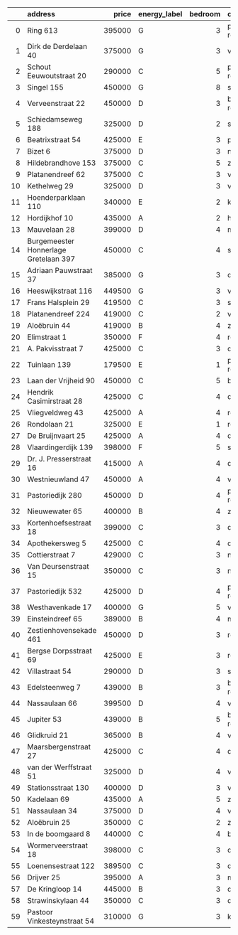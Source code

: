 |    | address                               |   price | energy_label   |   bedroom | city                |   house_age |   house_id |
|---:|:--------------------------------------|--------:|:---------------|----------:|:--------------------|------------:|-----------:|
|  0 | Ring 613                              |  395000 | G              |         3 | pernis-rotterdam    |          97 |   43496243 |
|  1 | Dirk de Derdelaan 40                  |  375000 | G              |         3 | vlaardingen         |          65 |   43406419 |
|  2 | Schout Eeuwoutstraat 20               |  290000 | C              |         5 | pernis-rotterdam    |          47 |   43408539 |
|  3 | Singel 155                            |  450000 | G              |         8 | schiedam            |         138 |   43411413 |
|  4 | Verveenstraat 22                      |  450000 | D              |         3 | berkel-en-rodenrijs |          64 |   43485847 |
|  5 | Schiedamseweg 188                     |  325000 | D              |         2 | schiedam            |         101 |   43411560 |
|  6 | Beatrixstraat 54                      |  425000 | E              |         3 | poeldijk            |          68 |   43410422 |
|  7 | Bizet 6                               |  375000 | D              |         3 | naaldwijk           |          52 |   43410359 |
|  8 | Hildebrandhove 153                    |  375000 | C              |         5 | zoetermeer          |          46 |   43498791 |
|  9 | Platanendreef 62                      |  375000 | C              |         3 | vlaardingen         |          39 |   43404240 |
| 10 | Kethelweg 29                          |  325000 | D              |         3 | vlaardingen         |          91 |   43452830 |
| 11 | Hoenderparklaan 110                   |  340000 | E              |         2 | kwintsheul          |          99 |   43487870 |
| 12 | Hordijkhof 10                         |  435000 | A              |         2 | honselersdijk       |          23 |   43403708 |
| 13 | Mauvelaan 28                          |  399000 | D              |         4 | maassluis           |          63 |   43409225 |
| 14 | Burgemeester Honnerlage Gretelaan 397 |  450000 | C              |         4 | schiedam            |          35 |   43481836 |
| 15 | Adriaan Pauwstraat 37                 |  385000 | G              |         3 | delft               |          96 |   43494940 |
| 16 | Heeswijkstraat 116                    |  449500 | G              |         3 | voorburg            |          74 |   43483781 |
| 17 | Frans Halsplein 29                    |  419500 | C              |         3 | schiedam            |          93 |   43419624 |
| 18 | Platanendreef 224                     |  419000 | C              |         2 | vlaardingen         |          38 |   43418824 |
| 19 | Aloëbruin 44                          |  419000 | B              |         4 | zoetermeer          |          34 |   43401627 |
| 20 | Elimstraat 1                          |  350000 | F              |         4 | rotterdam           |          66 |   43497013 |
| 21 | A. Pakvisstraat 7                     |  425000 | C              |         3 | den-haag            |          42 |   43496246 |
| 22 | Tuinlaan 139                          |  179500 | E              |         1 | pernis-rotterdam    |         124 |   43415001 |
| 23 | Laan der Vrijheid 90                  |  450000 | C              |         5 | bergschenhoek       |          57 |   43415959 |
| 24 | Hendrik Casimirstraat 28              |  425000 | C              |         4 | delft               |          75 |   43474953 |
| 25 | Vliegveldweg 43                       |  425000 | A              |         4 | rotterdam           |          65 |   43473799 |
| 26 | Rondolaan 21                          |  325000 | E              |         1 | rotterdam           |         108 |   42116063 |
| 27 | De Bruijnvaart 25                     |  425000 | A              |         4 | den-haag            |          21 |   43407078 |
| 28 | Vlaardingerdijk 139                   |  398000 | F              |         5 | schiedam            |          95 |   43418579 |
| 29 | Dr. J. Presserstraat 16               |  415000 | A              |         4 | den-haag            |          42 |   43417458 |
| 30 | Westnieuwland 47                      |  450000 | A              |         4 | vlaardingen         |          25 |   42321236 |
| 31 | Pastoriedijk 280                      |  450000 | D              |         4 | pernis-rotterdam    |         124 |   42316553 |
| 32 | Nieuwewater 65                        |  400000 | B              |         4 | zoetermeer          |          50 |   43491452 |
| 33 | Kortenhoefsestraat 18                 |  399000 | C              |         3 | den-haag            |          97 |   43418862 |
| 34 | Apothekersweg 5                       |  425000 | C              |         4 | delft               |          34 |   42327517 |
| 35 | Cottierstraat 7                       |  429000 | C              |         3 | naaldwijk           |          33 |   43465417 |
| 36 | Van Deursenstraat 15                  |  350000 | C              |         3 | naaldwijk           |          89 |   43417918 |
| 37 | Pastoriedijk 532                      |  425000 | D              |         4 | pernis-rotterdam    |        2024 |   43405993 |
| 38 | Westhavenkade 17                      |  400000 | G              |         5 | vlaardingen         |         124 |   42196845 |
| 39 | Einsteindreef 65                      |  389000 | B              |         4 | maassluis           |          41 |   43408652 |
| 40 | Zestienhovensekade 461                |  450000 | D              |         3 | rotterdam           |          66 |   43408068 |
| 41 | Bergse Dorpsstraat 69                 |  425000 | E              |         3 | rotterdam           |         103 |   42302697 |
| 42 | Villastraat 54                        |  290000 | D              |         3 | schiedam            |         133 |   43479376 |
| 43 | Edelsteenweg 7                        |  439000 | B              |         3 | berkel-en-rodenrijs |          46 |   43411075 |
| 44 | Nassaulaan 66                         |  399500 | D              |         4 | vlaardingen         |          85 |   43411170 |
| 45 | Jupiter 53                            |  439000 | B              |         5 | berkel-en-rodenrijs |          51 |   43493158 |
| 46 | Glidkruid 21                          |  365000 | B              |         4 | vlaardingen         |          39 |   43417866 |
| 47 | Maarsbergenstraat 27                  |  425000 | C              |         4 | den-haag            |          75 |   43497367 |
| 48 | van der Werffstraat 51                |  325000 | D              |         4 | vlaardingen         |          65 |   43400613 |
| 49 | Stationsstraat 130                    |  400000 | D              |         3 | vlaardingen         |         124 |   43419540 |
| 50 | Kadelaan 69                           |  435000 | A              |         5 | zoetermeer          |          41 |   43411932 |
| 51 | Nassaulaan 34                         |  375000 | D              |         4 | vlaardingen         |          86 |   43402797 |
| 52 | Aloëbruin 25                          |  350000 | C              |         2 | zoetermeer          |          34 |   43400513 |
| 53 | In de boomgaard 8                     |  440000 | C              |         4 | bergschenhoek       |          56 |   43497516 |
| 54 | Wormerveerstraat 18                   |  398000 | C              |         3 | den-haag            |          74 |   43465786 |
| 55 | Loenensestraat 122                    |  389500 | C              |         3 | den-haag            |         118 |   42324079 |
| 56 | Drijver 25                            |  395000 | A              |         3 | maassluis           |          42 |   43418086 |
| 57 | De Kringloop 14                       |  445000 | B              |         3 | delft               |          32 |   43401598 |
| 58 | Strawinskylaan 44                     |  350000 | C              |         3 | delft               |          48 |   43417659 |
| 59 | Pastoor Vinkesteynstraat 54           |  310000 | G              |         3 | kwintsheul          |          86 |   43459042 |